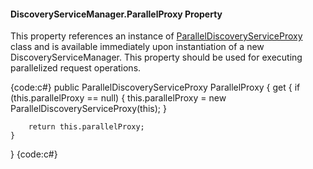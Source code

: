 #### DiscoveryServiceManager.ParallelProxy Property

This property references an instance of [ParallelDiscoveryServiceProxy](ParallelDiscoveryServiceProxy-class) class and is available immediately upon instantiation of a new DiscoveryServiceManager.  This property should be used for executing parallelized request operations.  

{code:c#}
public ParallelDiscoveryServiceProxy ParallelProxy
{
    get
    {
        if (this.parallelProxy == null)
        {
            this.parallelProxy = new ParallelDiscoveryServiceProxy(this);
        }

        return this.parallelProxy;
    }
} 
{code:c#}